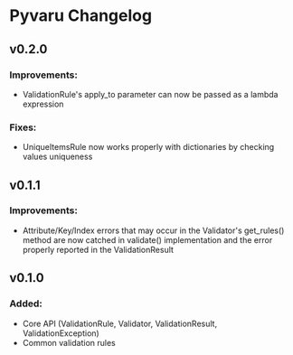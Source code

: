 # Pyvaru Changelog

## v0.2.0

### Improvements:
- ValidationRule's apply_to parameter can now be passed as a lambda expression

### Fixes:
- UniqueItemsRule now works properly with dictionaries by checking values uniqueness

## v0.1.1

### Improvements:
- Attribute/Key/Index errors that may occur in the Validator's get_rules() method are now catched in validate()
implementation and the error properly reported in the ValidationResult

## v0.1.0
### Added:

- Core API (ValidationRule, Validator, ValidationResult, ValidationException)
- Common validation rules
